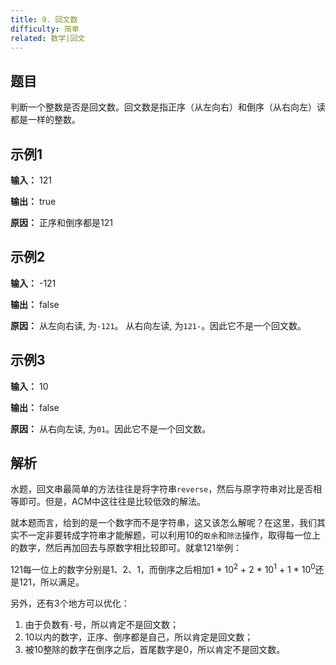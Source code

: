 ```yaml
---
title: 9. 回文数
difficulty: 简单
related: 数学|回文
---
```


## 题目

判断一个整数是否是回文数。回文数是指正序（从左向右）和倒序（从右向左）读都是一样的整数。

## 示例1

**输入：** 121

**输出：** true

**原因：** 正序和倒序都是121

## 示例2

**输入：** -121

**输出：** false

**原因：** 从左向右读, 为`-121`。 从右向左读, 为`121-`。因此它不是一个回文数。

## 示例3

**输入：** 10

**输出：** false

**原因：** 从右向左读, 为`01`。因此它不是一个回文数。

## 解析

水题，回文串最简单的方法往往是将字符串`reverse`，然后与原字符串对比是否相等即可。但是，ACM中这往往是比较低效的解法。

就本题而言，给到的是一个数字而不是字符串，这又该怎么解呢？在这里，我们其实不一定非要转成字符串才能解题，可以利用10的`取余`和`除法`操作，取得每一位上的数字，然后再加回去与原数字相比较即可。就拿121举例：

121每一位上的数字分别是1、2、1，而倒序之后相加1 * 10<sup>2</sup> + 2 * 10<sup>1</sup> + 1 * 10<sup>0</sup>还是121，所以满足。

另外，还有3个地方可以优化：

1. 由于负数有`-`号，所以肯定不是回文数；
2. 10以内的数字，正序、倒序都是自己，所以肯定是回文数；
3. 被10整除的数字在倒序之后，首尾数字是0，所以肯定不是回文数。